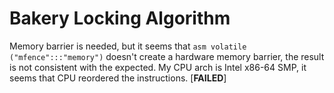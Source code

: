 Bakery Locking Algorithm
=========================

Memory barrier is needed, but it seems that `asm volatile ("mfence":::"memory")` doesn't create a hardware memory barrier, the result is not consistent with the expected. My CPU arch is Intel x86-64 SMP, it seems that CPU reordered the instructions. [**FAILED**]
